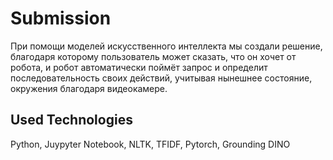 # Submission
При помощи моделей искусственного интеллекта мы создали решение, благодаря которому пользователь может сказать, что он хочет от робота, и робот автоматически поймёт запрос и определит последовательность своих действий, учитывая нынешнее состояние, окружения благодаря видеокамере.

## Used Technologies
Python, Juypyter Notebook, NLTK, TFIDF, Pytorch, Grounding DINO
